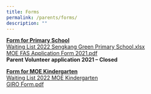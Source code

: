 ```yaml
---
title: Forms
permalink: /parents/forms/
description: ""
---
```


<p><strong><u>Form for Primary School</u></strong><br /><a href="https://sengkanggreenpri.moe.edu.sg/qql/slot/u160/2022/Waiting%20List%202022%20Sengkang%20Green%20Primary%20School.xlsx" target="">Waiting List 2022 Sengkang Green Primary School.xlsx</a><br /><a href="/files/MOE%20FAS%20Application%20Form%202021.pdf">MOE FAS Application Form 2021.pdf</a><br /><strong>Parent Volunteer application 2021 &ndash; Closed</strong></p>
<p><strong><u>Form for MOE Kindergarten<br /></u></strong><a href="https://form.gov.sg/#!/61e13a18cb6ef40013673d43" target="_blank" rel="noopener">Waiting List 2022 MOE Kindergarten</a><br /><a href="/files/GIRO%20Form.pdf">GIRO Form.pdf</a>&nbsp;</p>